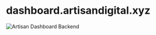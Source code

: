 # dashboard.artisandigital.xyz


![Artisan Dashboard Backend](https://github.com/artisan-playground/dashboard.artisandigital.xyz/workflows/Artisan%20Dashboard%20Backend/badge.svg?branch=connect-api)
